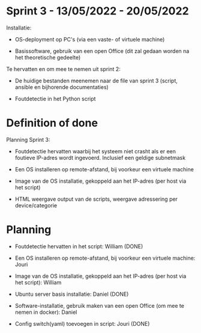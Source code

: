 # Sprint 3 - 13/05/2022 - 20/05/2022

Installatie:

-	OS-deployment op PC's (via een vaste- of virtuele machine)

-	Basissoftware, gebruik van een open Office (dit zal gedaan worden na het theoretische gedeelte)

Te hervatten en om mee te nemen uit sprint 2:

-	De huidige bestanden meenemen naar de file van sprint 3 (script, ansible en bijhorende documentaties)

-	Foutdetectie in het Python script

# Definition of done

Planning Sprint 3:

-	Foutdetectie hervatten waarbij het systeem niet crasht als er een foutieve IP-adres wordt ingevoerd.
	Inclusief een geldige subnetmask

-	Een OS installeren op remote-afstand, bij voorkeur een virtuele machine 
	
-	Image van de OS installatie, gekoppeld aan het IP-adres (per host via het script) 

-	HTML weergave output van de scripts, weergave adressering per device/categorie

# Planning

-	Foutdetectie hervatten in het script: William (DONE)

-	Een OS installeren op remote-afstand, bij voorkeur een virtuele machine: Jouri

-	Image van de OS installatie, gekoppeld aan het IP-adres (per host via het script): William

-	Ubuntu server basis installatie: Daniel (DONE)

-	Software-installatie, gebruik maken van een open Office (om mee te nemen in docker): Daniel

-	Config switch(yaml) toevoegen in script: Jouri (DONE)

